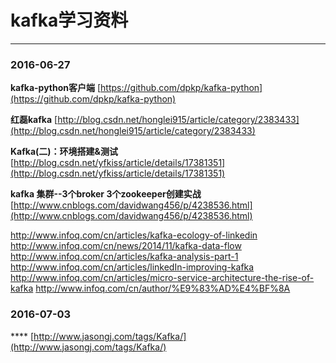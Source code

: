 # kafka学习资料

---

### 2016-06-27

**kafka-python客户端**	[https://github.com/dpkp/kafka-python](https://github.com/dpkp/kafka-python)

**红磊kafka**	[http://blog.csdn.net/honglei915/article/category/2383433](http://blog.csdn.net/honglei915/article/category/2383433)

**Kafka(二)：环境搭建&测试**	[http://blog.csdn.net/yfkiss/article/details/17381351](http://blog.csdn.net/yfkiss/article/details/17381351)

**kafka 集群--3个broker 3个zookeeper创建实战**		[http://www.cnblogs.com/davidwang456/p/4238536.html](http://www.cnblogs.com/davidwang456/p/4238536.html)


http://www.infoq.com/cn/articles/kafka-ecology-of-linkedin
http://www.infoq.com/cn/news/2014/11/kafka-data-flow
http://www.infoq.com/cn/articles/kafka-analysis-part-1
http://www.infoq.com/cn/articles/linkedIn-improving-kafka
http://www.infoq.com/cn/articles/micro-service-architecture-the-rise-of-kafka
http://www.infoq.com/cn/author/%E9%83%AD%E4%BF%8A

### 2016-07-03
****	[http://www.jasongj.com/tags/Kafka/](http://www.jasongj.com/tags/Kafka/)